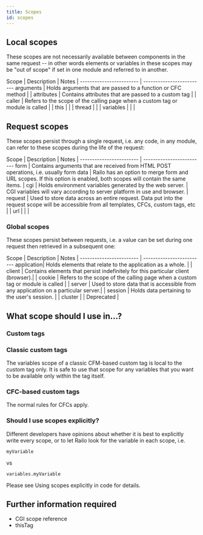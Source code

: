 ```yaml
---
title: Scopes
id: scopes
---
```


## Local scopes ##

These scopes are not necessarily available between components in the same request -- in other words elements or variables in these scopes may be "out of scope" if set in one module and referred to in another.

Scope      |                    Description                                                   | Notes |
------------------------   | -------------------------
arguments  |  	Holds arguments that are passed to a function or CFC method                   |        |
attributes |    Contains attributes that are passed to a custom tag                           |        |
caller     |    Refers to the scope of the calling page when a custom tag or module is called |        |
this       |                                                                                  |        |
thread     |                                                                                  |        |
variables  |                                                                                  |        |

## Request scopes ##

These scopes persist through a single request, i.e. any code, in any module, can refer to these scopes during the life of the request:


Scope      |                    Description                                                   | Notes |
------------------------   | -------------------------
form       |  	Contains arguments that are received from HTML POST operations, i.e. usually form data | Railo has an option to merge form and URL scopes. If this option is enabled, both scopes will contain the same items. |
cgi        |    Holds environment variables generated by the web server. |  CGI variables will vary according to server platform in use and browser. |
request    |   Used to store data across an entire request. Data put into the request scope will be accessible from all templates, CFCs, custom tags, etc |        |
url       |                   |        |


### Global scopes ###

These scopes persist between requests, i.e. a value can be set during one request then retrieved in a subsequent one:

Scope      |                    Description                                                   | Notes |
------------------------   | -------------------------
application|  	Holds elements that relate to the application as a whole.                     |        |
client     |   Contains elements that persist indefinitely for this particular client (browser).|        |
cookie     |    Refers to the scope of the calling page when a custom tag or module is called |        |
server     |    Used to store data that is accessible from any application on a particular server.|        |
session    |     Holds data pertaining to the user's session. |        |
cluster    |                                                                                  |    Deprecated |

## What scope should I use in...? ##

### Custom tags ###

### Classic custom tags ###

The variables scope of a classic CFM-based custom tag is local to the custom tag only. It is safe to use that scope for any variables that you want to be available only within the tag itself.


### CFC-based custom tags ###

The normal rules for CFCs apply.

### Should I use scopes explicitly? ###

Different developers have opinions about whether it is best to explicitly write every scope, or to let Railo look for the variable in each scope, i.e.

```lucee
myVariable
```
vs

```lucee
variables.myVariable
```
Please see Using scopes explicitly in code for details. 

## Further information required ##

* CGI scope reference
* thisTag

